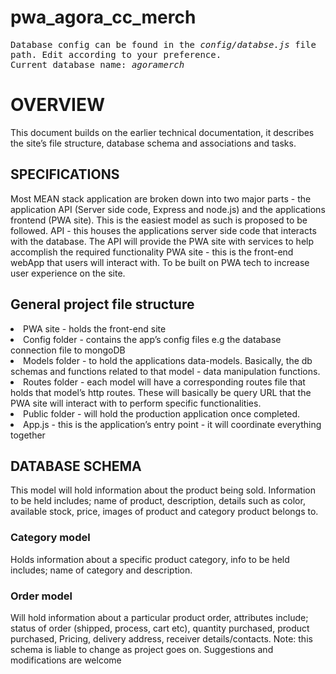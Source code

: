 # pwa_agora_cc_merch

<kbd>Database config can be found in the <em>config/databse.js</em> file path. Edit according to your preference.
	<br> Current database name: <em>agoramerch</em>
</kbd>

<h1>OVERVIEW</h1>
This document builds on the earlier technical documentation, it describes the site’s file structure, database schema and associations and tasks. 
<h2>SPECIFICATIONS</h2>
Most MEAN stack application are broken down into two major parts - the application API (Server side code, Express and node.js) and the applications frontend (PWA site). This is the easiest model as such is proposed to be followed.
API - this houses the applications server side code that interacts with the database. The API will provide the PWA site with services to help accomplish the required functionality
PWA site - this is the front-end webApp that users will interact with. To be built on PWA tech to increase user experience on the site.
<h2>General project file structure</h2>
<li>PWA site - holds the front-end site</li>
<li>Config folder - contains the app’s config files e.g the database connection file to mongoDB</li>
<li>Models folder - to hold the applications data-models. Basically, the db schemas and functions related to that model - data manipulation functions.</li>
<li>Routes folder - each model will have a corresponding routes file that holds that model’s http routes. These will basically be query URL that the PWA site will interact with to perform specific functionalities.</li>
<li>Public folder - will hold the production application once completed.</li>
<li>App.js - this is the application’s entry point - it will coordinate everything together</li>


<h2>DATABASE SCHEMA</h2>
<h3Product model</h3>
This model will hold information about the product being sold. Information to be held includes; name of product, 
description, 
details such as color, 
available stock, 
price, 
images of product and 
category product belongs to.
<h3>Category model</h3>
Holds information about a specific product category, info to  be held includes; 
name of category and description.
<h3>Order model</h3>
Will hold information about a particular product order, attributes include;
 status of order (shipped, process, cart etc), 
quantity purchased,
 product purchased, 
Pricing,
 delivery address, 
receiver details/contacts. 
Note: this schema is liable to change as project goes on. Suggestions and modifications are welcome
